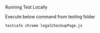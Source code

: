 Running Test Locally

Execute below command from testing folder

<code>testcafe chrome legalCheckupPage.js</code>